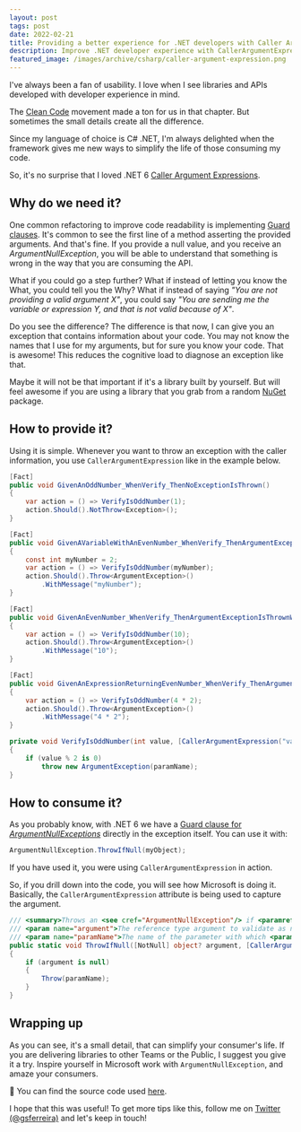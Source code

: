 ```yaml
---
layout: post
tags: post
date: 2022-02-21
title: Providing a better experience for .NET developers with Caller Argument Expressions
description: Improve .NET developer experience with CallerArgumentExpression - better error messages, guard clauses, and API usability.
featured_image: /images/archive/csharp/caller-argument-expression.png
---
```


I've always been a fan of usability. I love when I see libraries and APIs developed with developer experience in mind.

The [Clean Code](https://www.amazon.com/Clean-Code-Handbook-Software-Craftsmanship/dp/0132350882) movement made a ton for us in that chapter. But sometimes the small details create all the difference.

Since my language of choice is C# .NET, I'm always delighted when the framework gives me new ways to simplify the life of those consuming my code.

So, it's no surprise that I loved .NET 6 [Caller Argument Expressions](https://docs.microsoft.com/en-us/dotnet/csharp/language-reference/proposals/csharp-10.0/caller-argument-expression).

## Why do we need it?

One common refactoring to improve code readability is implementing [Guard clauses](https://refactoring.com/catalog/replaceNestedConditionalWithGuardClauses.html). It's common to see the first line of a method asserting the provided arguments. And that's fine. If you provide a null value, and you receive an _ArgumentNullException_, you will be able to understand that something is wrong in the way that you are consuming the API.

What if you could go a step further?
What if instead of letting you know the What, you could tell you the Why?
What if instead of saying _"You are not providing a valid argument X"_, you could say _"You are sending me the variable or expression Y, and that is not valid because of X"_.

Do you see the difference?
The difference is that now, I can give you an exception that contains information about your code.
You may not know the names that I use for my arguments, but for sure you know your code. That is awesome! This reduces the cognitive load to diagnose an exception like that.

Maybe it will not be that important if it's a library built by yourself. But will feel awesome if you are using a library that you grab from a random [NuGet](https://www.nuget.org/) package.

## How to provide it?

Using it is simple. Whenever you want to throw an exception with the caller information, you use `CallerArgumentExpression` like in the example below.

```csharp
[Fact]
public void GivenAnOddNumber_WhenVerify_ThenNoExceptionIsThrown()
{
    var action = () => VerifyIsOddNumber(1);
    action.Should().NotThrow<Exception>();
}

[Fact]
public void GivenAVariableWithAnEvenNumber_WhenVerify_ThenArgumentExceptionIsThrownWithVariableName()
{
    const int myNumber = 2;
    var action = () => VerifyIsOddNumber(myNumber);
    action.Should().Throw<ArgumentException>()
        .WithMessage("myNumber");
}

[Fact]
public void GivenAnEvenNumber_WhenVerify_ThenArgumentExceptionIsThrownWithValue()
{
    var action = () => VerifyIsOddNumber(10);
    action.Should().Throw<ArgumentException>()
        .WithMessage("10");
}

[Fact]
public void GivenAnExpressionReturningEvenNumber_WhenVerify_ThenArgumentExceptionIsThrownWithValue()
{
    var action = () => VerifyIsOddNumber(4 * 2);
    action.Should().Throw<ArgumentException>()
        .WithMessage("4 * 2");
}

private void VerifyIsOddNumber(int value, [CallerArgumentExpression("value")] string? paramName = null)
{
    if (value % 2 is 0)
        throw new ArgumentException(paramName);
}
```

## How to consume it?

As you probably know, with .NET 6 we have a [Guard clause for _ArgumentNullExceptions_](https://docs.microsoft.com/en-us/dotnet/api/system.argumentnullexception.throwifnull?view=net-6.0) directly in the exception itself.
You can use it with:

```csharp
ArgumentNullException.ThrowIfNull(myObject);
```

If you have used it, you were using `CallerArgumentExpression` in action.

So, if you drill down into the code, you will see how Microsoft is doing it.
Basically, the `CallerArgumentExpression` attribute is being used to capture the argument.

```csharp
/// <summary>Throws an <see cref="ArgumentNullException"/> if <paramref name="argument"/> is null.</summary>
/// <param name="argument">The reference type argument to validate as non-null.</param>
/// <param name="paramName">The name of the parameter with which <paramref name="argument"/> corresponds.</param>
public static void ThrowIfNull([NotNull] object? argument, [CallerArgumentExpression("argument")] string? paramName = null)
{
    if (argument is null)
    {
        Throw(paramName);
    }
}
```

## Wrapping up

As you can see, it's a small detail, that can simplify your consumer's life.
If you are delivering libraries to other Teams or the Public, I suggest you give it a try. Inspire yourself in Microsoft work with `ArgumentNullException`, and amaze your consumers.

🔗 You can find the source code used [here](https://github.com/gsferreira/dotnet-playground/tree/main/csharp/10/CallerArgumentExpression).

I hope that this was useful! To get more tips like this, follow me on [Twitter (@gsferreira)](https://twitter.com/gsferreira) and let's keep in touch!
